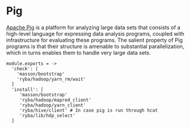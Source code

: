 
# Pig

[Apache Pig](https://pig.apache.org/) is a platform for analyzing large data sets that consists of a
high-level language for expressing data analysis programs, coupled with
infrastructure for evaluating these programs. The salient property of Pig
programs is that their structure is amenable to substantial parallelization,
which in turns enables them to handle very large data sets.

    module.exports = ->
      'check': [
        'masson/bootstrap'
        'ryba/hadoop/yarn_rm/wait'
      ]
      'install': [
         'masson/bootstrap'
         'ryba/hadoop/mapred_client'
         'ryba/hadoop/yarn_client'
         'ryba/hive/client' # In case pig is run through hcat
         'ryba/lib/hdp_select'
      ]

